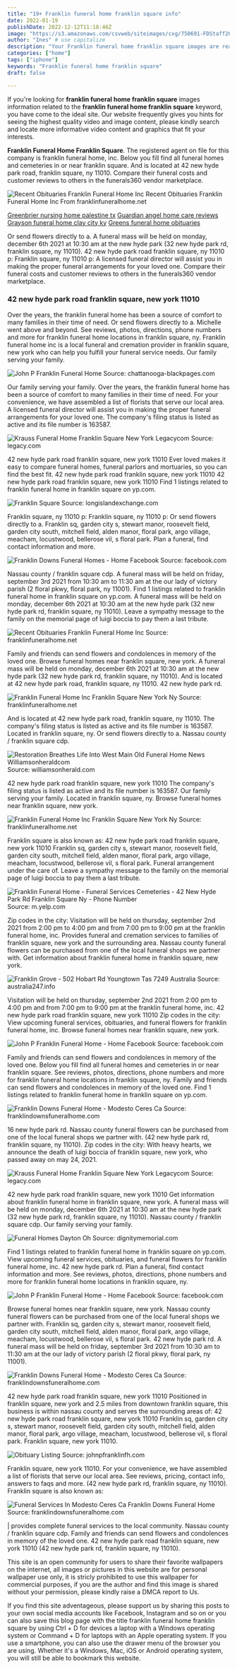 ```yaml
---
title: "19+ Franklin funeral home franklin square info"
date: 2022-01-19
publishDate: 2022-12-12T11:18:46Z
image: "https://s3.amazonaws.com/csvweb/siteimages/cxg/750691-FDStaff2018-21CROPcrop.jpg"
author: "Ines" # use capitalize
description: "Your Franklin funeral home franklin square images are ready in this website. Franklin funeral home franklin square are a topic that is being searched for and liked by netizens now. You can Download the Franklin funeral home franklin square files here. Find and Download all royalty-free vectors."
categories: ["home"]
tags: ["iphone"]
keywords: "Franklin funeral home franklin square"
draft: false

---
```


If you're looking for **franklin funeral home franklin square** images information related to the **franklin funeral home franklin square** keyword, you have come to the ideal  site.  Our website frequently  gives you  hints  for seeing  the highest  quality video and image  content, please kindly search and locate more informative video content and graphics  that fit your interests.

**Franklin Funeral Home Franklin Square**. The registered agent on file for this company is franklin funeral home, inc. Below you fill find all funeral homes and cemeteries in or near franklin square. And is located at 42 new hyde park road, franklin square, ny 11010. Compare their funeral costs and customer reviews to others in the funerals360 vendor marketplace.

![Recent Obituaries Franklin Funeral Home Inc](https://www.franklinfuneralhome.net/assets/img/o/obit_placeholder_26.jpg "Recent Obituaries Franklin Funeral Home Inc")
Recent Obituaries Franklin Funeral Home Inc From franklinfuneralhome.net

[Greenbrier nursing home palestine tx](/greenbrier-nursing-home-palestine-tx/)
[Guardian angel home care reviews](/guardian-angel-home-care-reviews/)
[Grayson funeral home clay city ky](/grayson-funeral-home-clay-city-ky/)
[Greens funeral home obituaries](/greens-funeral-home-obituaries/)

Or send flowers directly to a. A funeral mass will be held on monday, december 6th 2021 at 10:30 am at the new hyde park (32 new hyde park rd, franklin square, ny 11010). 42 new hyde park road franklin square, ny 11010 p: Franklin square, ny 11010 p: A licensed funeral director will assist you in making the proper funeral arrangements for your loved one. Compare their funeral costs and customer reviews to others in the funerals360 vendor marketplace.

### 42 new hyde park road franklin square, new york 11010

Over the years, the franklin funeral home has been a source of comfort to many families in their time of need. Or send flowers directly to a. Michelle went above and beyond. See reviews, photos, directions, phone numbers and more for franklin funeral home locations in franklin square, ny. Franklin funeral home inc is a local funeral and cremation provider in franklin square, new york who can help you fulfill your funeral service needs. Our family serving your family.


![John P Franklin Funeral Home](https://www.chattanooga-blackpages.com/images/JPFranklin03.png "John P Franklin Funeral Home")
Source: chattanooga-blackpages.com

Our family serving your family. Over the years, the franklin funeral home has been a source of comfort to many families in their time of need. For your convenience, we have assembled a list of florists that serve our local area. A licensed funeral director will assist you in making the proper funeral arrangements for your loved one. The company&#039;s filing status is listed as active and its file number is 163587.

![Krauss Funeral Home Franklin Square New York Legacycom](https://d1ore3n0z2tnb3.cloudfront.net/listing_carousel/custom/domain_1/image_files/2391_photo_34252.jpg "Krauss Funeral Home Franklin Square New York Legacycom")
Source: legacy.com

42 new hyde park road franklin square, new york 11010 Ever loved makes it easy to compare funeral homes, funeral parlors and mortuaries, so you can find the best fit. 42 new hyde park road franklin square, new york 11010 42 new hyde park road franklin square, new york 11010 Find 1 listings related to franklin funeral home in franklin square on yp.com.

![Franklin Square](https://www.longislandexchange.com/wp-content/uploads/2013/12/IMG_2138.jpg "Franklin Square")
Source: longislandexchange.com

Franklin square, ny 11010 p: Franklin square, ny 11010 p: Or send flowers directly to a. Franklin sq, garden city s, stewart manor, roosevelt field, garden city south, mitchell field, alden manor, floral park, argo village, meacham, locustwood, bellerose vil, s floral park. Plan a funeral, find contact information and more.

![Franklin Downs Funeral Homes - Home Facebook](https://lookaside.fbsbx.com/lookaside/crawler/media/?media_id=219638231456806 "Franklin Downs Funeral Homes - Home Facebook")
Source: facebook.com

Nassau county / franklin square cdp. A funeral mass will be held on friday, september 3rd 2021 from 10:30 am to 11:30 am at the our lady of victory parish (2 floral pkwy, floral park, ny 11001). Find 1 listings related to franklin funeral home in franklin square on yp.com. A funeral mass will be held on monday, december 6th 2021 at 10:30 am at the new hyde park (32 new hyde park rd, franklin square, ny 11010). Leave a sympathy message to the family on the memorial page of luigi boccia to pay them a last tribute.

![Recent Obituaries Franklin Funeral Home Inc](https://www.franklinfuneralhome.net/assets/img/o/obit_placeholder_26.jpg "Recent Obituaries Franklin Funeral Home Inc")
Source: franklinfuneralhome.net

Family and friends can send flowers and condolences in memory of the loved one. Browse funeral homes near franklin square, new york. A funeral mass will be held on monday, december 6th 2021 at 10:30 am at the new hyde park (32 new hyde park rd, franklin square, ny 11010). And is located at 42 new hyde park road, franklin square, ny 11010. 42 new hyde park rd.

![Franklin Funeral Home Inc Franklin Square New York Ny](https://www.franklinfuneralhome.net/assets/img/o/obit_placeholder_13.jpg "Franklin Funeral Home Inc Franklin Square New York Ny")
Source: franklinfuneralhome.net

And is located at 42 new hyde park road, franklin square, ny 11010. The company&#039;s filing status is listed as active and its file number is 163587. Located in franklin square, ny. Or send flowers directly to a. Nassau county / franklin square cdp.

![Restoration Breathes Life Into West Main Old Funeral Home News Williamsonheraldcom](https://bloximages.newyork1.vip.townnews.com/williamsonherald.com/content/tncms/assets/v3/editorial/2/63/263b50f0-85d8-5122-98b9-88ee6f5e248b/53440d1d00683.preview-300.jpg?resize=382%2C200 "Restoration Breathes Life Into West Main Old Funeral Home News Williamsonheraldcom")
Source: williamsonherald.com

42 new hyde park road franklin square, new york 11010 The company&#039;s filing status is listed as active and its file number is 163587. Our family serving your family. Located in franklin square, ny. Browse funeral homes near franklin square, new york.

![Franklin Funeral Home Inc Franklin Square New York Ny](https://www.franklinfuneralhome.net/fh_live/10800/10845/images/45_525.jpg "Franklin Funeral Home Inc Franklin Square New York Ny")
Source: franklinfuneralhome.net

Franklin square is also known as: 42 new hyde park road franklin square, new york 11010 Franklin sq, garden city s, stewart manor, roosevelt field, garden city south, mitchell field, alden manor, floral park, argo village, meacham, locustwood, bellerose vil, s floral park. Funeral arrangement under the care of. Leave a sympathy message to the family on the memorial page of luigi boccia to pay them a last tribute.

![Franklin Funeral Home - Funeral Services Cemeteries - 42 New Hyde Park Rd Franklin Square Ny - Phone Number](https://s3-media0.fl.yelpcdn.com/bphoto/0Aq7ngnssNucTeS0r39HwQ/348s.jpg "Franklin Funeral Home - Funeral Services Cemeteries - 42 New Hyde Park Rd Franklin Square Ny - Phone Number")
Source: m.yelp.com

Zip codes in the city: Visitation will be held on thursday, september 2nd 2021 from 2:00 pm to 4:00 pm and from 7:00 pm to 9:00 pm at the franklin funeral home, inc. Provides funeral and cremation services to families of franklin square, new york and the surrounding area. Nassau county funeral flowers can be purchased from one of the local funeral shops we partner with. Get information about franklin funeral home in franklin square, new york.

![Franklin Grove - 502 Hobart Rd Youngtown Tas 7249 Australia](https://cdn.australia247.info/assets/uploads/00acdd0d44c0b7c3c0079ae085f87ce7_-tasmania-northern-midlands-council-youngtown-franklin-grove-03-6343-2266html.jpg "Franklin Grove - 502 Hobart Rd Youngtown Tas 7249 Australia")
Source: australia247.info

Visitation will be held on thursday, september 2nd 2021 from 2:00 pm to 4:00 pm and from 7:00 pm to 9:00 pm at the franklin funeral home, inc. 42 new hyde park road franklin square, new york 11010 Zip codes in the city: View upcoming funeral services, obituaries, and funeral flowers for franklin funeral home, inc. Browse funeral homes near franklin square, new york.

![John P Franklin Funeral Home - Home Facebook](https://lookaside.fbsbx.com/lookaside/crawler/media/?media_id=194802143893830 "John P Franklin Funeral Home - Home Facebook")
Source: facebook.com

Family and friends can send flowers and condolences in memory of the loved one. Below you fill find all funeral homes and cemeteries in or near franklin square. See reviews, photos, directions, phone numbers and more for franklin funeral home locations in franklin square, ny. Family and friends can send flowers and condolences in memory of the loved one. Find 1 listings related to franklin funeral home in franklin square on yp.com.

![Franklin Downs Funeral Home - Modesto Ceres Ca](https://s3.amazonaws.com/csvweb/galleries/cxg/5ccc88a66d42b-9462-4423-72.29.12PM.png "Franklin Downs Funeral Home - Modesto Ceres Ca")
Source: franklindownsfuneralhome.com

16 new hyde park rd. Nassau county funeral flowers can be purchased from one of the local funeral shops we partner with. (42 new hyde park rd, franklin square, ny 11010). Zip codes in the city: With heavy hearts, we announce the death of luigi boccia of franklin square, new york, who passed away on may 24, 2021.

![Krauss Funeral Home Franklin Square New York Legacycom](https://prod-legacy.s3.amazonaws.com/custom/domain_1/image_files/2391_photo_34254.png "Krauss Funeral Home Franklin Square New York Legacycom")
Source: legacy.com

42 new hyde park road franklin square, new york 11010 Get information about franklin funeral home in franklin square, new york. A funeral mass will be held on monday, december 6th 2021 at 10:30 am at the new hyde park (32 new hyde park rd, franklin square, ny 11010). Nassau county / franklin square cdp. Our family serving your family.

![Funeral Homes Dayton Oh](https://www.dignitymemorial.com/dfsmedia/042808e1630c49a48950d5077d6556eb/31970-50068 "Funeral Homes Dayton Oh")
Source: dignitymemorial.com

Find 1 listings related to franklin funeral home in franklin square on yp.com. View upcoming funeral services, obituaries, and funeral flowers for franklin funeral home, inc. 42 new hyde park rd. Plan a funeral, find contact information and more. See reviews, photos, directions, phone numbers and more for franklin funeral home locations in franklin square, ny.

![John P Franklin Funeral Home - Home Facebook](https://lookaside.fbsbx.com/lookaside/crawler/media/?media_id=914611048579599 "John P Franklin Funeral Home - Home Facebook")
Source: facebook.com

Browse funeral homes near franklin square, new york. Nassau county funeral flowers can be purchased from one of the local funeral shops we partner with. Franklin sq, garden city s, stewart manor, roosevelt field, garden city south, mitchell field, alden manor, floral park, argo village, meacham, locustwood, bellerose vil, s floral park. 42 new hyde park rd. A funeral mass will be held on friday, september 3rd 2021 from 10:30 am to 11:30 am at the our lady of victory parish (2 floral pkwy, floral park, ny 11001).

![Franklin Downs Funeral Home - Modesto Ceres Ca](https://s3.amazonaws.com/csvweb/siteimages/cxg/392644-mchenrychapel.png "Franklin Downs Funeral Home - Modesto Ceres Ca")
Source: franklindownsfuneralhome.com

42 new hyde park road franklin square, new york 11010 Positioned in franklin square, new york and 2.5 miles from downtown franklin square, this business is within nassau county and serves the surrounding areas of: 42 new hyde park road franklin square, new york 11010 Franklin sq, garden city s, stewart manor, roosevelt field, garden city south, mitchell field, alden manor, floral park, argo village, meacham, locustwood, bellerose vil, s floral park. Franklin square, new york 11010.

![Obituary Listing](https://lirp.cdn-website.com/cad4c155/dms3rep/multi/opt/logo-stylized-02-640w.png "Obituary Listing")
Source: johnpfranklinfh.com

Franklin square, new york 11010. For your convenience, we have assembled a list of florists that serve our local area. See reviews, pricing, contact info, answers to faqs and more. (42 new hyde park rd, franklin square, ny 11010). Franklin square is also known as:

![Funeral Services In Modesto Ceres Ca Franklin Downs Funeral Home](https://s3.amazonaws.com/csvweb/siteimages/cxg/750691-FDStaff2018-21CROPcrop.jpg "Funeral Services In Modesto Ceres Ca Franklin Downs Funeral Home")
Source: franklindownsfuneralhome.com

| provides complete funeral services to the local community. Nassau county / franklin square cdp. Family and friends can send flowers and condolences in memory of the loved one. 42 new hyde park road franklin square, new york 11010 (42 new hyde park rd, franklin square, ny 11010).

This site is an open community for users to share their favorite wallpapers on the internet, all images or pictures in this website are for personal wallpaper use only, it is stricly prohibited to use this wallpaper for commercial purposes, if you are the author and find this image is shared without your permission, please kindly raise a DMCA report to Us.

If you find this site adventageous, please support us by sharing this posts to your own social media accounts like Facebook, Instagram and so on or you can also save this blog page with the title franklin funeral home franklin square by using Ctrl + D for devices a laptop with a Windows operating system or Command + D for laptops with an Apple operating system. If you use a smartphone, you can also use the drawer menu of the browser you are using. Whether it's a Windows, Mac, iOS or Android operating system, you will still be able to bookmark this website.

